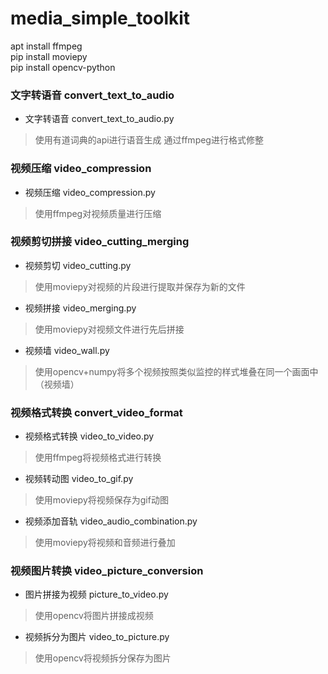 # media_simple_toolkit

apt install ffmpeg  
pip install moviepy  
pip install opencv-python  

### 文字转语音 convert_text_to_audio
* 文字转语音 convert_text_to_audio.py
> 使用有道词典的api进行语音生成
> 通过ffmpeg进行格式修整
### 视频压缩 video_compression
* 视频压缩 video_compression.py
> 使用ffmpeg对视频质量进行压缩
### 视频剪切拼接 video_cutting_merging
* 视频剪切 video_cutting.py
> 使用moviepy对视频的片段进行提取并保存为新的文件
* 视频拼接 video_merging.py
> 使用moviepy对视频文件进行先后拼接
* 视频墙 video_wall.py
> 使用opencv+numpy将多个视频按照类似监控的样式堆叠在同一个画面中（视频墙）
### 视频格式转换 convert_video_format
* 视频格式转换 video_to_video.py
> 使用ffmpeg将视频格式进行转换
* 视频转动图 video_to_gif.py
> 使用moviepy将视频保存为gif动图
* 视频添加音轨 video_audio_combination.py
> 使用moviepy将视频和音频进行叠加
### 视频图片转换 video_picture_conversion
* 图片拼接为视频 picture_to_video.py
> 使用opencv将图片拼接成视频
* 视频拆分为图片 video_to_picture.py
> 使用opencv将视频拆分保存为图片
